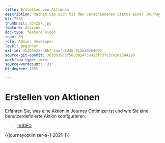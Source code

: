 ```yaml
---
title: Erstellen von Aktionen
description: Machen Sie sich mit den verschiedenen Status einer Journey und der Wirkung der Veröffentlichung vertraut.
kt: 7536
thumbnail: 334257.jpg
feature: Actions
doc-type: feature video
team: PM
role: Admin, Developer
level: Beginner
exl-id: 45206e23-46bf-4aaf-8d45-012ea0e64e92
source-git-commit: 363d035c3f508d924759913f737c3c426a394220
workflow-type: tm+mt
source-wordcount: '31'
ht-degree: 100%

---
```


# Erstellen von Aktionen

Erfahren Sie, was eine Aktion in Journey Optimizer ist und wie Sie eine benutzerdefinierte Aktion konfigurieren.

>[!VIDEO](https://video.tv.adobe.com/v/334257?quality=12&learn=on)

{{journeyoptimizer-a-1-2021-1}}
